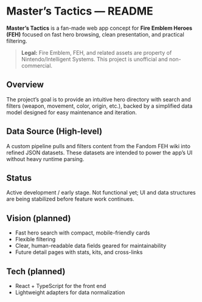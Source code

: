 # Master’s Tactics — README

**Master’s Tactics** is a fan-made web app concept for **Fire Emblem Heroes (FEH)** focused on fast hero browsing, clean presentation, and practical filtering.

> **Legal:** Fire Emblem, FEH, and related assets are property of Nintendo/Intelligent Systems. This project is unofficial and non-commercial.

## Overview

The project’s goal is to provide an intuitive hero directory with search and filters (weapon, movement, color, origin, etc.), backed by a simplified data model designed for easy maintenance and iteration.

## Data Source (High-level)

A custom pipeline pulls and filters content from the Fandom FEH wiki into refined JSON datasets. These datasets are intended to power the app’s UI without heavy runtime parsing.

## Status

Active development / early stage. Not functional yet; UI and data structures are being stabilized before feature work continues.

## Vision (planned)

* Fast hero search with compact, mobile-friendly cards
* Flexible filtering
* Clear, human-readable data fields geared for maintainability
* Future detail pages with stats, kits, and cross-links

## Tech (planned)

* React + TypeScript for the front end
* Lightweight adapters for data normalization
